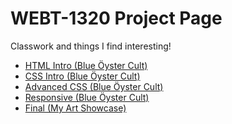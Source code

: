 # WEBT-1320 Project Page
Classwork and things I find interesting!

<ul>
    <li><a href="HTML_Intro/Index.html" target="_blank">HTML Intro (Blue Öyster Cult)</a></li>
    <li><a href="HTML 5 CSS Intro/Index.html" target="_blank">CSS Intro (Blue Öyster Cult)</a></li>
    <li><a href="Advanced CSS/Index.html" target="_blank">Advanced CSS (Blue Öyster Cult)</a></li>
    <li><a href="Responsive/Index.html" target="_blank">Responsive (Blue Öyster Cult)</a></li>
    <li><a href="Final/Index.html" target="_blank">Final (My Art Showcase)</a></li>
</ul>
